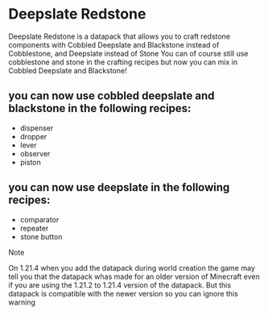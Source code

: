 # Deepslate Redstone

Deepslate Redstone is a datapack that allows you to craft redstone components with Cobbled Deepslate and Blackstone instead of Cobblestone, and Deepslate instead of Stone
You can of course still use cobblestone and stone in the crafting recipes but now you can mix in Cobbled Deepslate and Blackstone!

## you can now use cobbled deepslate and blackstone in the following recipes:

- dispenser
- dropper
- lever
- observer
- piston

## you can now use deepslate in the following recipes:

- comparator
- repeater
- stone button

> [!NOTE]
> On 1.21.4 when you add the datapack during world creation the game may tell you that the datapack whas made for an older version of Minecraft even if you are using the 1.21.2 to 1.21.4 version of the datapack. But this datapack is compatible with the newer version so you can ignore this warning
